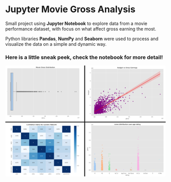 # Jupyter Movie Gross Analysis

Small project using **Jupyter Notebook** to explore data from a movie performance dataset, with focus on what affect gross earning the most.

Python libraries **Pandas**, **NumPy** and **Seaborn** were used to process and visualize the data on a simple and dynamic way.

### Here is a little sneak peek, check the notebook for more detail!

![enter image description here](Images/Preview.png)
